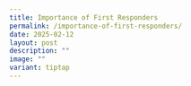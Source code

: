 ```yaml
---
title: Importance of First Responders
permalink: /importance-of-first-responders/
date: 2025-02-12
layout: post
description: ""
image: ""
variant: tiptap
---
```

